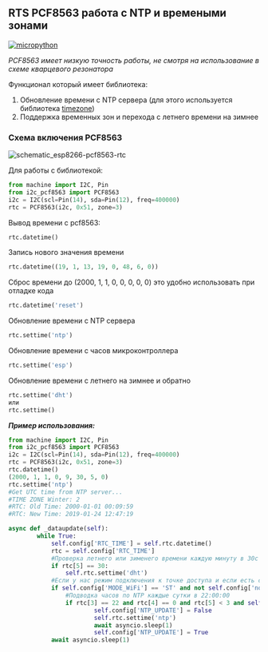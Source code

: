 ## RTS PCF8563 работа с NTP и времеными зонами

[![micropython](https://user-images.githubusercontent.com/13176091/53680744-4dfcc080-3ce8-11e9-94e1-c7985181d6a5.png)](https://micropython.org/)

*PCF8563 имеет низкую точность работы, не смотря на использование в схеме кварцевого резонатора*

Функционал который имеет библиотека:
1. Обновление времени с NTP сервера (для этого используется библиотека [timezone](https://github.com/gwvsol/ESP8266-TimeZone))
2. Поддержка временных зон и перехода с летнего времени на зимнее

### Схема включения PCF8563

![schematic_esp8266-pcf8563-rtc](https://user-images.githubusercontent.com/13176091/53905720-ea5cf500-4051-11e9-9094-4fe478ee54e6.png)

Для работы с библиотекой:
```python
from machine import I2C, Pin
from i2c_pcf8563 import PCF8563
i2c = I2C(scl=Pin(14), sda=Pin(12), freq=400000)
rtc = PCF8563(i2c, 0x51, zone=3)
```
Вывод времени с pcf8563:
```python
rtc.datetime()
```
Запись нового значения времени
```python
rtc.datetime((19, 1, 13, 19, 0, 48, 6, 0))
```
Сброс времени до (2000, 1, 1, 0, 0, 0, 0, 0) это удобно использовать при отладке кода
```python
rtc.datetime('reset')
```

Обновление времени с NTP сервера
```python
rtc.settime('ntp')
```

Обновление времени с часов микроконтроллера
```python
rtc.settime('esp')
```

Обновление времени с летнего на зимнее и обратно
```python
rtc.settime('dht')
или
rtc.settime()
```

***Пример использования:***
```python
from machine import I2C, Pin
from i2c_pcf8563 import PCF8563
i2c = I2C(scl=Pin(14), sda=Pin(12), freq=400000)
rtc = PCF8563(i2c, 0x51, zone=3)
rtc.datetime()
(2000, 1, 1, 0, 9, 30, 5, 0)
rtc.settime('ntp')
#Get UTC time from NTP server...
#TIME ZONE Winter: 2
#RTC: Old Time: 2000-01-01 00:09:59
#RTC: New Time: 2019-01-24 12:47:19
```
```python
async def _dataupdate(self):
        while True:
            self.config['RTC_TIME'] = self.rtc.datetime()
            rtc = self.config['RTC_TIME']
            #Проверка летнего или зименего времени каждую минуту в 30с
            if rtc[5] == 30: 
                self.rtc.settime('dht')
            #Если у нас режим подключения к точке доступа и если есть соединение, подводим часы по NTP
            if self.config['MODE_WiFi'] == 'ST' and not self.config['no_wifi']:
                #Подводка часов по NTP каждые сутки в 22:00:00
                if rtc[3] == 22 and rtc[4] == 0 and rtc[5] < 3 and self.config['NTP_UPDATE']:
                        self.config['NTP_UPDATE'] = False
                        self.rtc.settime('ntp')
                        await asyncio.sleep(1)
                        self.config['NTP_UPDATE'] = True
            await asyncio.sleep(1)
```
